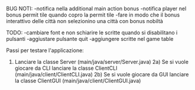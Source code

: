 BUG NOTI:
-notifica nella additional main action bonus
-notifica player nel bonus permit tile quando copro la permit tile
-fare in modo che il bonus interattivo delle città non selezionino una città con bonus nobiltà

TODO:
-cambiare font e non schiarire le scritte quando si disabilitano i pulsanti
-aggiustare pulsante quit
-aggiungere scritte nel game table

Passi per testare l'applicazione:
1) Lanciare la classe Server (main/java/server/Server.java)
2a) Se si vuole giocare da CLI lanciare la classe ClientCLI (main/java/client/ClientCLI.java)
2b) Se si vuole giocare da GUI lanciare la classe ClientGUI (main/java/client/ClientGUI.java)